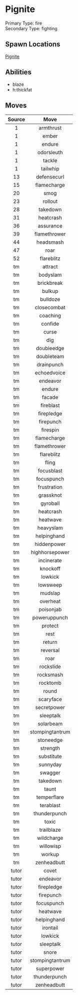 # Pignite  
Primary Type: fire  
Secondary Type: fighting  
  
## Spawn Locations  
[Pignite](/data/spawn_presets/pignite.md)  
  
## Abilities  
  * blaze
  * h:thickfat
  
  
## Moves  
  
| Source | Move |  
|:---:|:---:|  
| 1 | armthrust |  
| 1 | ember |  
| 1 | endure |  
| 1 | odorsleuth |  
| 1 | tackle |  
| 1 | tailwhip |  
| 13 | defensecurl |  
| 15 | flamecharge |  
| 20 | smog |  
| 23 | rollout |  
| 28 | takedown |  
| 31 | heatcrash |  
| 36 | assurance |  
| 39 | flamethrower |  
| 44 | headsmash |  
| 47 | roar |  
| 52 | flareblitz |  
| tm | attract |  
| tm | bodyslam |  
| tm | brickbreak |  
| tm | bulkup |  
| tm | bulldoze |  
| tm | closecombat |  
| tm | coaching |  
| tm | confide |  
| tm | curse |  
| tm | dig |  
| tm | doubleedge |  
| tm | doubleteam |  
| tm | drainpunch |  
| tm | echoedvoice |  
| tm | endeavor |  
| tm | endure |  
| tm | facade |  
| tm | fireblast |  
| tm | firepledge |  
| tm | firepunch |  
| tm | firespin |  
| tm | flamecharge |  
| tm | flamethrower |  
| tm | flareblitz |  
| tm | fling |  
| tm | focusblast |  
| tm | focuspunch |  
| tm | frustration |  
| tm | grassknot |  
| tm | gyroball |  
| tm | heatcrash |  
| tm | heatwave |  
| tm | heavyslam |  
| tm | helpinghand |  
| tm | hiddenpower |  
| tm | highhorsepower |  
| tm | incinerate |  
| tm | knockoff |  
| tm | lowkick |  
| tm | lowsweep |  
| tm | mudslap |  
| tm | overheat |  
| tm | poisonjab |  
| tm | poweruppunch |  
| tm | protect |  
| tm | rest |  
| tm | return |  
| tm | reversal |  
| tm | roar |  
| tm | rockslide |  
| tm | rocksmash |  
| tm | rocktomb |  
| tm | round |  
| tm | scaryface |  
| tm | secretpower |  
| tm | sleeptalk |  
| tm | solarbeam |  
| tm | stompingtantrum |  
| tm | stoneedge |  
| tm | strength |  
| tm | substitute |  
| tm | sunnyday |  
| tm | swagger |  
| tm | takedown |  
| tm | taunt |  
| tm | temperflare |  
| tm | terablast |  
| tm | thunderpunch |  
| tm | toxic |  
| tm | trailblaze |  
| tm | wildcharge |  
| tm | willowisp |  
| tm | workup |  
| tm | zenheadbutt |  
| tutor | covet |  
| tutor | endeavor |  
| tutor | firepledge |  
| tutor | firepunch |  
| tutor | focuspunch |  
| tutor | heatwave |  
| tutor | helpinghand |  
| tutor | irontail |  
| tutor | lowkick |  
| tutor | sleeptalk |  
| tutor | snore |  
| tutor | stompingtantrum |  
| tutor | superpower |  
| tutor | thunderpunch |  
| tutor | zenheadbutt |  
  

